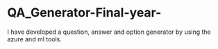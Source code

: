 # QA_Generator-Final-year-
I have developed a question, answer and option generator by using the azure and ml tools. 
